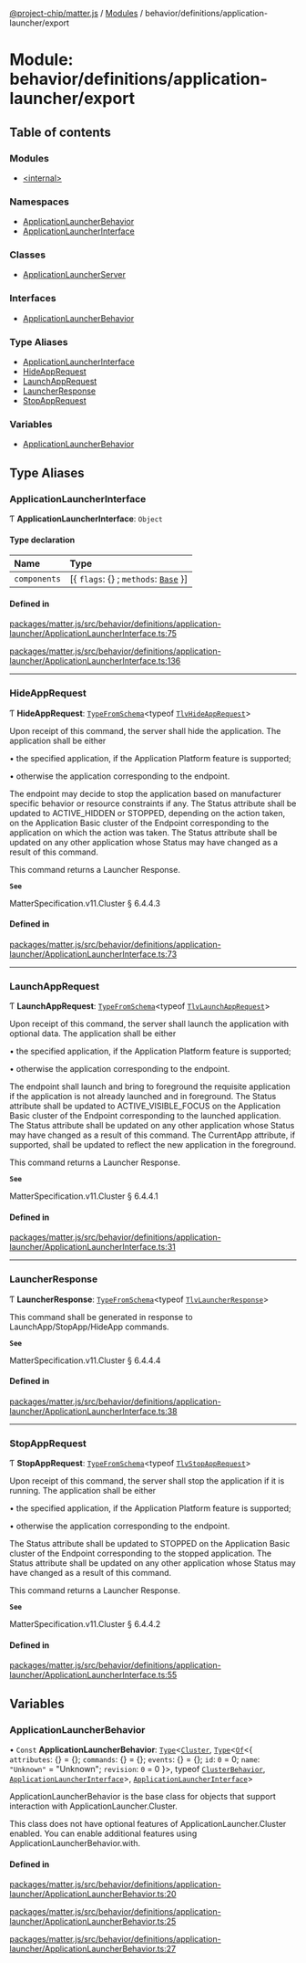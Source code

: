 [@project-chip/matter.js](../README.md) / [Modules](../modules.md) / behavior/definitions/application-launcher/export

# Module: behavior/definitions/application-launcher/export

## Table of contents

### Modules

- [\<internal\>](behavior_definitions_application_launcher_export._internal_.md)

### Namespaces

- [ApplicationLauncherBehavior](behavior_definitions_application_launcher_export.ApplicationLauncherBehavior.md)
- [ApplicationLauncherInterface](behavior_definitions_application_launcher_export.ApplicationLauncherInterface.md)

### Classes

- [ApplicationLauncherServer](../classes/behavior_definitions_application_launcher_export.ApplicationLauncherServer.md)

### Interfaces

- [ApplicationLauncherBehavior](../interfaces/behavior_definitions_application_launcher_export.ApplicationLauncherBehavior-1.md)

### Type Aliases

- [ApplicationLauncherInterface](behavior_definitions_application_launcher_export.md#applicationlauncherinterface)
- [HideAppRequest](behavior_definitions_application_launcher_export.md#hideapprequest)
- [LaunchAppRequest](behavior_definitions_application_launcher_export.md#launchapprequest)
- [LauncherResponse](behavior_definitions_application_launcher_export.md#launcherresponse)
- [StopAppRequest](behavior_definitions_application_launcher_export.md#stopapprequest)

### Variables

- [ApplicationLauncherBehavior](behavior_definitions_application_launcher_export.md#applicationlauncherbehavior)

## Type Aliases

### ApplicationLauncherInterface

Ƭ **ApplicationLauncherInterface**: `Object`

#### Type declaration

| Name | Type |
| :------ | :------ |
| `components` | [\{ `flags`: {} ; `methods`: [`Base`](../interfaces/behavior_definitions_application_launcher_export.ApplicationLauncherInterface.Base.md)  }] |

#### Defined in

[packages/matter.js/src/behavior/definitions/application-launcher/ApplicationLauncherInterface.ts:75](https://github.com/project-chip/matter.js/blob/c0d55745d5279e16fdfaa7d2c564daa31e19c627/packages/matter.js/src/behavior/definitions/application-launcher/ApplicationLauncherInterface.ts#L75)

[packages/matter.js/src/behavior/definitions/application-launcher/ApplicationLauncherInterface.ts:136](https://github.com/project-chip/matter.js/blob/c0d55745d5279e16fdfaa7d2c564daa31e19c627/packages/matter.js/src/behavior/definitions/application-launcher/ApplicationLauncherInterface.ts#L136)

___

### HideAppRequest

Ƭ **HideAppRequest**: [`TypeFromSchema`](tlv_export.md#typefromschema)\<typeof [`TlvHideAppRequest`](cluster_export.ApplicationLauncher.md#tlvhideapprequest)\>

Upon receipt of this command, the server shall hide the application. The application shall be either

  • the specified application, if the Application Platform feature is supported;

  • otherwise the application corresponding to the endpoint.

The endpoint may decide to stop the application based on manufacturer specific behavior or resource constraints if
any. The Status attribute shall be updated to ACTIVE_HIDDEN or STOPPED, depending on the action taken, on the
Application Basic cluster of the Endpoint corresponding to the application on which the action was taken. The Status
attribute shall be updated on any other application whose Status may have changed as a result of this command.

This command returns a Launcher Response.

**`See`**

MatterSpecification.v11.Cluster § 6.4.4.3

#### Defined in

[packages/matter.js/src/behavior/definitions/application-launcher/ApplicationLauncherInterface.ts:73](https://github.com/project-chip/matter.js/blob/c0d55745d5279e16fdfaa7d2c564daa31e19c627/packages/matter.js/src/behavior/definitions/application-launcher/ApplicationLauncherInterface.ts#L73)

___

### LaunchAppRequest

Ƭ **LaunchAppRequest**: [`TypeFromSchema`](tlv_export.md#typefromschema)\<typeof [`TlvLaunchAppRequest`](cluster_export.ApplicationLauncher.md#tlvlaunchapprequest)\>

Upon receipt of this command, the server shall launch the application with optional data. The application shall be
either

  • the specified application, if the Application Platform feature is supported;

  • otherwise the application corresponding to the endpoint.

The endpoint shall launch and bring to foreground the requisite application if the application is not already
launched and in foreground. The Status attribute shall be updated to ACTIVE_VISIBLE_FOCUS on the Application Basic
cluster of the Endpoint corresponding to the launched application. The Status attribute shall be updated on any
other application whose Status may have changed as a result of this command. The CurrentApp attribute, if supported,
shall be updated to reflect the new application in the foreground.

This command returns a Launcher Response.

**`See`**

MatterSpecification.v11.Cluster § 6.4.4.1

#### Defined in

[packages/matter.js/src/behavior/definitions/application-launcher/ApplicationLauncherInterface.ts:31](https://github.com/project-chip/matter.js/blob/c0d55745d5279e16fdfaa7d2c564daa31e19c627/packages/matter.js/src/behavior/definitions/application-launcher/ApplicationLauncherInterface.ts#L31)

___

### LauncherResponse

Ƭ **LauncherResponse**: [`TypeFromSchema`](tlv_export.md#typefromschema)\<typeof [`TlvLauncherResponse`](cluster_export.ApplicationLauncher.md#tlvlauncherresponse)\>

This command shall be generated in response to LaunchApp/StopApp/HideApp commands.

**`See`**

MatterSpecification.v11.Cluster § 6.4.4.4

#### Defined in

[packages/matter.js/src/behavior/definitions/application-launcher/ApplicationLauncherInterface.ts:38](https://github.com/project-chip/matter.js/blob/c0d55745d5279e16fdfaa7d2c564daa31e19c627/packages/matter.js/src/behavior/definitions/application-launcher/ApplicationLauncherInterface.ts#L38)

___

### StopAppRequest

Ƭ **StopAppRequest**: [`TypeFromSchema`](tlv_export.md#typefromschema)\<typeof [`TlvStopAppRequest`](cluster_export.ApplicationLauncher.md#tlvstopapprequest)\>

Upon receipt of this command, the server shall stop the application if it is running. The application shall be either

  • the specified application, if the Application Platform feature is supported;

  • otherwise the application corresponding to the endpoint.

The Status attribute shall be updated to STOPPED on the Application Basic cluster of the Endpoint corresponding to
the stopped application. The Status attribute shall be updated on any other application whose Status may have
changed as a result of this command.

This command returns a Launcher Response.

**`See`**

MatterSpecification.v11.Cluster § 6.4.4.2

#### Defined in

[packages/matter.js/src/behavior/definitions/application-launcher/ApplicationLauncherInterface.ts:55](https://github.com/project-chip/matter.js/blob/c0d55745d5279e16fdfaa7d2c564daa31e19c627/packages/matter.js/src/behavior/definitions/application-launcher/ApplicationLauncherInterface.ts#L55)

## Variables

### ApplicationLauncherBehavior

• `Const` **ApplicationLauncherBehavior**: [`Type`](../interfaces/behavior_cluster_export.ClusterBehavior.Type.md)\<[`Cluster`](../interfaces/cluster_export.ApplicationLauncher.Cluster.md), [`Type`](../interfaces/behavior_cluster_export.ClusterBehavior.Type.md)\<[`Of`](../interfaces/cluster_export.ClusterType.Of.md)\<\{ `attributes`: {} = \{}; `commands`: {} = \{}; `events`: {} = \{}; `id`: ``0`` = 0; `name`: ``"Unknown"`` = "Unknown"; `revision`: ``0`` = 0 }\>, typeof [`ClusterBehavior`](behavior_cluster_export.ClusterBehavior.md), [`ApplicationLauncherInterface`](behavior_definitions_application_launcher_export.md#applicationlauncherinterface)\>, [`ApplicationLauncherInterface`](behavior_definitions_application_launcher_export.md#applicationlauncherinterface)\>

ApplicationLauncherBehavior is the base class for objects that support interaction with ApplicationLauncher.Cluster.

This class does not have optional features of ApplicationLauncher.Cluster enabled. You can enable additional
features using ApplicationLauncherBehavior.with.

#### Defined in

[packages/matter.js/src/behavior/definitions/application-launcher/ApplicationLauncherBehavior.ts:20](https://github.com/project-chip/matter.js/blob/c0d55745d5279e16fdfaa7d2c564daa31e19c627/packages/matter.js/src/behavior/definitions/application-launcher/ApplicationLauncherBehavior.ts#L20)

[packages/matter.js/src/behavior/definitions/application-launcher/ApplicationLauncherBehavior.ts:25](https://github.com/project-chip/matter.js/blob/c0d55745d5279e16fdfaa7d2c564daa31e19c627/packages/matter.js/src/behavior/definitions/application-launcher/ApplicationLauncherBehavior.ts#L25)

[packages/matter.js/src/behavior/definitions/application-launcher/ApplicationLauncherBehavior.ts:27](https://github.com/project-chip/matter.js/blob/c0d55745d5279e16fdfaa7d2c564daa31e19c627/packages/matter.js/src/behavior/definitions/application-launcher/ApplicationLauncherBehavior.ts#L27)
